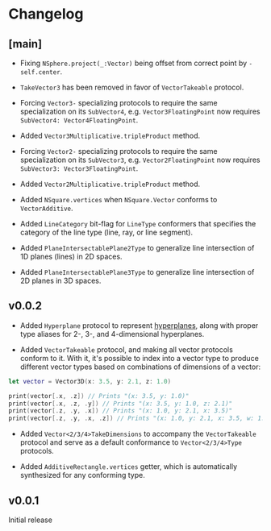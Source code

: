 # Changelog

## [main]

- Fixing `NSphere.project(_:Vector)` being offset from correct point by `-self.center`.

- `TakeVector3` has been removed in favor of `VectorTakeable` protocol.

- Forcing `Vector3-` specializing protocols to require the same specialization on its `SubVector4`, e.g. `Vector3FloatingPoint` now requires `SubVector4: Vector4FloatingPoint`.

- Added `Vector3Multiplicative.tripleProduct` method.

- Forcing `Vector2-` specializing protocols to require the same specialization on its `SubVector3`, e.g. `Vector2FloatingPoint` now requires `SubVector3: Vector3FloatingPoint`.

- Added `Vector2Multiplicative.tripleProduct` method.

- Added `NSquare.vertices` when `NSquare.Vector` conforms to `VectorAdditive`.

- Added `LineCategory` bit-flag for `LineType` conformers that specifies the category of the line type (line, ray, or line segment).

- Added `PlaneIntersectablePlane2Type` to generalize line intersection of 1D planes (lines) in 2D spaces.

- Added `PlaneIntersectablePlane3Type` to generalize line intersection of 2D planes in 3D spaces.

## v0.0.2

- Added `Hyperplane` protocol to represent [hyperplanes](https://en.wikipedia.org/wiki/Hyperplane), along with proper type aliases for 2-, 3-, and 4-dimensional hyperplanes.

- Added `VectorTakeable` protocol, and making all vector protocols conform to it. With it, it's possible to index into a vector type to produce different vector types based on combinations of dimensions of a vector:

```swift
let vector = Vector3D(x: 3.5, y: 2.1, z: 1.0)

print(vector[.x, .z]) // Prints "(x: 3.5, y: 1.0)"
print(vector[.x, .z, .y]) // Prints "(x: 3.5, y: 1.0, z: 2.1)"
print(vector[.z, .y, .x]) // Prints "(x: 1.0, y: 2.1, x: 3.5)"
print(vector[.z, .y, .x, .z]) // Prints "(x: 1.0, y: 2.1, x: 3.5, w: 1.0)"
```

- Added `Vector<2/3/4>TakeDimensions` to accompany the `VectorTakeable` protocol and serve as a default conformance to `Vector<2/3/4>Type` protocols.

- Added `AdditiveRectangle.vertices` getter, which is automatically synthesized for any conforming type.

## v0.0.1

Initial release

